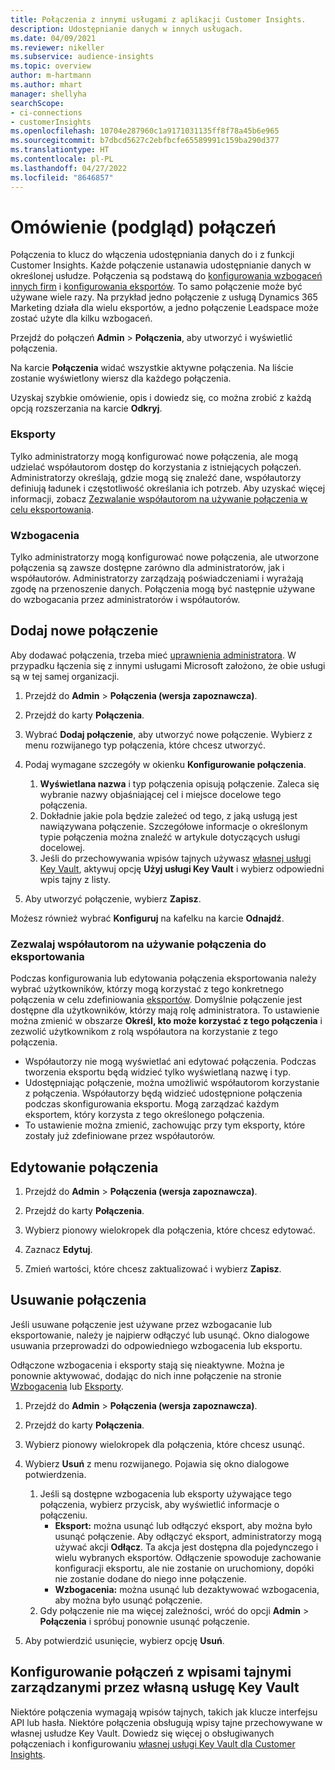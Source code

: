 ```yaml
---
title: Połączenia z innymi usługami z aplikacji Customer Insights.
description: Udostępnianie danych w innych usługach.
ms.date: 04/09/2021
ms.reviewer: nikeller
ms.subservice: audience-insights
ms.topic: overview
author: m-hartmann
ms.author: mhart
manager: shellyha
searchScope:
- ci-connections
- customerInsights
ms.openlocfilehash: 10704e287960c1a9171031135ff8f78a45b6e965
ms.sourcegitcommit: b7dbcd5627c2ebfbcfe65589991c159ba290d377
ms.translationtype: HT
ms.contentlocale: pl-PL
ms.lasthandoff: 04/27/2022
ms.locfileid: "8646857"
---
```

# <a name="connections-preview-overview"></a>Omówienie (podgląd) połączeń

Połączenia to klucz do włączenia udostępniania danych do i z funkcji Customer Insights. Każde połączenie ustanawia udostępnianie danych w określonej usłudze. Połączenia są podstawą do [konfigurowania wzbogaceń innych firm](enrichment-hub.md) i [konfigurowania eksportów](export-destinations.md). To samo połączenie może być używane wiele razy. Na przykład jedno połączenie z usługą Dynamics 365 Marketing działa dla wielu eksportów, a jedno połączenie Leadspace może zostać użyte dla kilku wzbogaceń.

Przejdź do połączeń **Admin** > **Połączenia**, aby utworzyć i wyświetlić połączenia.

Na karcie **Połączenia** widać wszystkie aktywne połączenia. Na liście zostanie wyświetlony wiersz dla każdego połączenia. 

Uzyskaj szybkie omówienie, opis i dowiedz się, co można zrobić z każdą opcją rozszerzania na karcie **Odkryj**.

### <a name="exports"></a>Eksporty

Tylko administratorzy mogą konfigurować nowe połączenia, ale mogą udzielać współautorom dostęp do korzystania z istniejących połączeń. Administratorzy określają, gdzie mogą się znaleźć dane, współautorzy definiują ładunek i częstotliwość określania ich potrzeb. Aby uzyskać więcej informacji, zobacz [Zezwalanie współautorom na używanie połączenia w celu eksportowania](#allow-contributors-to-use-a-connection-for-exports).

### <a name="enrichments"></a>Wzbogacenia

Tylko administratorzy mogą konfigurować nowe połączenia, ale utworzone połączenia są zawsze dostępne zarówno dla administratorów, jak i współautorów. Administratorzy zarządzają poświadczeniami i wyrażają zgodę na przenoszenie danych. Połączenia mogą być następnie używane do wzbogacania przez administratorów i współautorów.

## <a name="add-a-new-connection"></a>Dodaj nowe połączenie

Aby dodawać połączenia, trzeba mieć [uprawnienia administratora](permissions.md). W przypadku łączenia się z innymi usługami Microsoft założono, że obie usługi są w tej samej organizacji.

1. Przejdź do **Admin** > **Połączenia (wersja zapoznawcza)**.

1. Przejdź do karty **Połączenia**.

1. Wybrać **Dodaj połączenie**, aby utworzyć nowe połączenie. Wybierz z menu rozwijanego typ połączenia, które chcesz utworzyć.

1. Podaj wymagane szczegóły w okienku **Konfigurowanie połączenia**. 
   1. **Wyświetlana nazwa** i typ połączenia opisują połączenie. Zaleca się wybranie nazwy objaśniającej cel i miejsce docelowe tego połączenia.
   1. Dokładnie jakie pola będzie zależeć od tego, z jaką usługą jest nawiązywana połączenie. Szczegółowe informacje o określonym typie połączenia można znaleźć w artykule dotyczących usługi docelowej.
   1. Jeśli do przechowywania wpisów tajnych używasz [własnej usługi Key Vault](use-azure-key-vault.md), aktywuj opcję **Użyj usługi Key Vault** i wybierz odpowiedni wpis tajny z listy.

1. Aby utworzyć połączenie, wybierz **Zapisz**.

Możesz również wybrać **Konfiguruj** na kafelku na karcie **Odnajdź**.

### <a name="allow-contributors-to-use-a-connection-for-exports"></a>Zezwalaj współautorom na używanie połączenia do eksportowania

Podczas konfigurowania lub edytowania połączenia eksportowania należy wybrać użytkowników, którzy mogą korzystać z tego konkretnego połączenia w celu zdefiniowania [eksportów](export-destinations.md). Domyślnie połączenie jest dostępne dla użytkowników, którzy mają rolę administratora. To ustawienie można zmienić w obszarze **Określ, kto może korzystać z tego połączenia** i zezwolić użytkownikom z rolą współautora na korzystanie z tego połączenia.

- Współautorzy nie mogą wyświetlać ani edytować połączenia. Podczas tworzenia eksportu będą widzieć tylko wyświetlaną nazwę i typ.
- Udostępniając połączenie, można umożliwić współautorom korzystanie z połączenia. Współautorzy będą widzieć udostępnione połączenia podczas skonfigurowania eksportu. Mogą zarządzać każdym eksportem, który korzysta z tego określonego połączenia.
- To ustawienie można zmienić, zachowując przy tym eksporty, które zostały już zdefiniowane przez współautorów.

## <a name="edit-a-connection"></a>Edytowanie połączenia

1. Przejdź do **Admin** > **Połączenia (wersja zapoznawcza)**.

1. Przejdź do karty **Połączenia**.

1. Wybierz pionowy wielokropek dla połączenia, które chcesz edytować.

1. Zaznacz **Edytuj**.

1. Zmień wartości, które chcesz zaktualizować i wybierz **Zapisz**.

## <a name="remove-a-connection"></a>Usuwanie połączenia

Jeśli usuwane połączenie jest używane przez wzbogacanie lub eksportowanie, należy je najpierw odłączyć lub usunąć. Okno dialogowe usuwania przeprowadzi do odpowiedniego wzbogacenia lub eksportu. 

Odłączone wzbogacenia i eksporty stają się nieaktywne. Można je ponownie aktywować, dodając do nich inne połączenie na stronie [Wzbogacenia](enrichment-hub.md) lub [Eksporty](export-destinations.md).

1. Przejdź do **Admin** > **Połączenia (wersja zapoznawcza)**.

1. Przejdź do karty **Połączenia**.

1. Wybierz pionowy wielokropek dla połączenia, które chcesz usunąć.

1. Wybierz **Usuń** z menu rozwijanego. Pojawia się okno dialogowe potwierdzenia.

   1. Jeśli są dostępne wzbogacenia lub eksporty używające tego połączenia, wybierz przycisk, aby wyświetlić informacje o połączeniu.
      - **Eksport:** można usunąć lub odłączyć eksport, aby można było usunąć połączenie. Aby odłączyć eksport, administratorzy mogą używać akcji **Odłącz**. Ta akcja jest dostępna dla pojedynczego i wielu wybranych eksportów. Odłączenie spowoduje zachowanie konfiguracji eksportu, ale nie zostanie on uruchomiony, dopóki nie zostanie dodane do niego inne połączenie.
      - **Wzbogacenia:** można usunąć lub dezaktywować wzbogacenia, aby można było usunąć połączenie. 
   1. Gdy połączenie nie ma więcej zależności, wróć do opcji **Admin** > **Połączenia** i spróbuj ponownie usunąć połączenie.

1. Aby potwierdzić usunięcie, wybierz opcję **Usuń**.

## <a name="set-up-connections-with-secrets-managed-by-your-own-key-vault"></a>Konfigurowanie połączeń z wpisami tajnymi zarządzanymi przez własną usługę Key Vault

Niektóre połączenia wymagają wpisów tajnych, takich jak klucze interfejsu API lub hasła. Niektóre połączenia obsługują wpisy tajne przechowywane w własnej usłudze Key Vault. Dowiedz się więcej o obsługiwanych połączeniach i konfigurowaniu [własnej usługi Key Vault dla Customer Insights](use-azure-key-vault.md).
